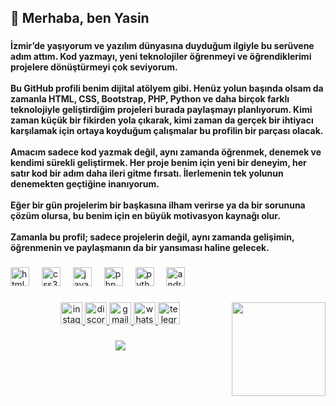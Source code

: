 <h2 align="left">👋 Merhaba, ben Yasin</h2>
  
### 
  
<h4 align="left"> İzmir’de yaşıyorum ve yazılım dünyasına duyduğum ilgiyle bu serüvene adım attım. Kod yazmayı, yeni teknolojiler öğrenmeyi ve öğrendiklerimi projelere dönüştürmeyi çok seviyorum.
<br>
  <br>
Bu GitHub profili benim dijital atölyem gibi. Henüz yolun başında olsam da zamanla HTML, CSS, Bootstrap, PHP, Python ve daha birçok farklı teknolojiyle geliştirdiğim projeleri burada paylaşmayı planlıyorum. Kimi zaman küçük bir fikirden yola çıkarak, kimi zaman da gerçek bir ihtiyacı karşılamak için ortaya koyduğum çalışmalar bu profilin bir parçası olacak.
<br>
  <br>
Amacım sadece kod yazmak değil, aynı zamanda öğrenmek, denemek ve kendimi sürekli geliştirmek. Her proje benim için yeni bir deneyim, her satır kod bir adım daha ileri gitme fırsatı.
İlerlemenin tek yolunun denemekten geçtiğine inanıyorum.
<br>
  <br>
Eğer bir gün projelerim bir başkasına ilham verirse ya da bir sorununa çözüm olursa, bu benim için en büyük motivasyon kaynağı olur.
<br>
  <br>
Zamanla bu profil; sadece projelerin değil, aynı zamanda gelişimin, öğrenmenin ve paylaşmanın da bir yansıması haline gelecek.</h4>

###

<div align="left">
  <img src="https://img.shields.io/badge/HTML5-E34F26?logo=html5&logoColor=white&style=for-the-badge" height="30" alt="html5 logo"  />
  <img width="12" />
  <img src="https://img.shields.io/badge/CSS3-1572B6?logo=css3&logoColor=white&style=for-the-badge" height="30" alt="css3 logo"  />
  <img width="12" />
  <img src="https://img.shields.io/badge/JavaScript-F7DF1E?logo=javascript&logoColor=black&style=for-the-badge" height="30" alt="javascript logo"  />
  <img width="12" />
  <img src="https://img.shields.io/badge/PHP-777BB4?logo=php&logoColor=black&style=for-the-badge" height="30" alt="php logo"  />
  <img width="12" />
  <img src="https://img.shields.io/badge/Python-3776AB?logo=python&logoColor=white&style=for-the-badge" height="30" alt="python logo"  />
  <img width="12" />
  <img src="https://img.shields.io/badge/Android Studio-3DDC84?logo=androidstudio&logoColor=black&style=for-the-badge" height="30" alt="androidstudio logo"  />
</div>

###

<div align="center">
</div>

###

<div align="center">
</div>

###

<img align="right" height="150" src="https://i.imgflip.com/65efzo.gif"  />

###

<div align="center">
  <a href="https://www.instagram.com/yasingrafya" target="_blank">
    <img src="https://img.shields.io/static/v1?message=Instagram&logo=instagram&label=&color=E4405F&logoColor=white&labelColor=&style=for-the-badge" height="35" alt="instagram logo"  />
  </a>
  <a href="https://discordapp.com/users/424235541496856606" target="_blank">
    <img src="https://img.shields.io/static/v1?message=Discord&logo=discord&label=&color=7289DA&logoColor=white&labelColor=&style=for-the-badge" height="35" alt="discord logo"  />
  </a>
  <a href="mailto:yasinbekirtitiz@gmail.com" target="_blank">
    <img src="https://img.shields.io/static/v1?message=Gmail&logo=gmail&label=&color=D14836&logoColor=white&labelColor=&style=for-the-badge" height="35" alt="gmail logo"  />
  </a>
  <a href="https://wa.me/+0905468824259" target="_blank">
    <img src="https://img.shields.io/static/v1?message=Whatsapp&logo=whatsapp&label=&color=25D366&logoColor=white&labelColor=&style=for-the-badge" height="35" alt="whatsapp logo"  />
  </a>
  <a href="https://telegram.me/EEnigma35" target="_blank">
    <img src="https://img.shields.io/static/v1?message=Telegram&logo=telegram&label=&color=2CA5E0&logoColor=white&labelColor=&style=for-the-badge" height="35" alt="telegram logo"  />
  </a>
</div>

###

<div align="center">
  <img src="https://profile-counter.glitch.me/EEnigma-Hub/count.svg?"  />
</div>
